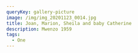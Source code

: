 ```yaml
---
queryKey: gallery-picture
image: /img/img_20201123_0014.jpg
title: Joan, Marion, Sheila and baby Catherine
description: Mwenzo 1959
tags:
  - One
---
```

